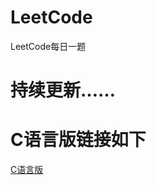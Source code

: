 # LeetCode  
LeetCode每日一题  
# 持续更新……  
# C语言版链接如下  
[C语言版](https://github.com/IronmanJay/C_Code/tree/master/LeetCode)
